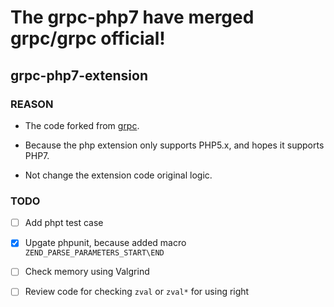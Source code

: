 # The grpc-php7 have merged grpc/grpc official!

## grpc-php7-extension

### REASON

- The code forked from [grpc](https://github.com/grpc/grpc/tree/master/src/php).

- Because the php extension only supports PHP5.x, and hopes it supports PHP7.

- Not change the extension code original logic.


### TODO

- [ ] Add phpt test case
- [X] Upgate phpunit, because added macro `ZEND_PARSE_PARAMETERS_START\END`
- [ ] Check memory using Valgrind
- [ ] Review code for checking `zval` or `zval*` for using right

